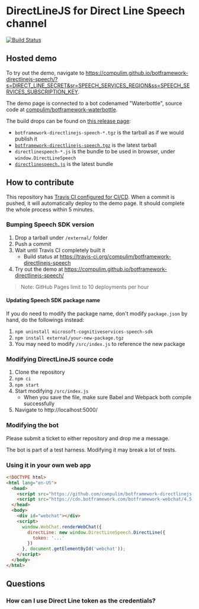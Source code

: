 # DirectLineJS for Direct Line Speech channel

[![Build Status](https://travis-ci.org/compulim/botframework-directlinejs-speech.svg?branch=master)](https://travis-ci.org/compulim/botframework-directlinejs-speech)

## Hosted demo

To try out the demo, navigate to https://compulim.github.io/botframework-directlinejs-speech/?s=DIRECT_LINE_SECRET&sr=SPEECH_SERVICES_REGION&ss=SPEECH_SERVICES_SUBSCRIPTION_KEY.

The demo page is connected to a bot codenamed "Waterbottle", source code at [compulim/botframework-waterbottle](https://github.com/compulim/botframework-waterbottle).

The build drops can be found on [this release page](https://github.com/compulim/botframework-directlinejs-speech/releases/tag/dev):

- `botframework-directlinejs-speech-*.tgz` is the tarball as if we would publish it
- [`botframework-directlinejs-speech.tgz`](https://github.com/compulim/botframework-directlinejs-speech/releases/download/dev/botframework-directlinejs-speech.tgz) is the latest tarball
- `directlinespeech-*.js` is the bundle to be used in browser, under `window.DirectLineSpeech`
- [`directlinespeech.js`](https://github.com/compulim/botframework-directlinejs-speech/releases/download/dev/directlinespeech.js) is the latest bundle

## How to contribute

This repository has [Travis CI configured for CI/CD](https://travis-ci.org/compulim/botframework-directlinejs-speech). When a commit is pushed, it will automatically deploy to the demo page. It should complete the whole process within 5 minutes.

### Bumping Speech SDK version

1. Drop a tarball under `/external/` folder
1. Push a commit
1. Wait until Travis CI completely built it
   - Build status at https://travis-ci.org/compulim/botframework-directlinejs-speech
1. Try out the demo at https://compulim.github.io/botframework-directlinejs-speech/

> Note: GitHub Pages limit to 10 deployments per hour

#### Updating Speech SDK package name

If you do need to modify the package name, don't modify `package.json` by hand, do the followings instead:

1. `npm uninstall microsoft-cognitiveservices-speech-sdk`
1. `npm install external/your-new-package.tgz`
1. You may need to modify `/src/index.js` to reference the new package


### Modifying DirectLineJS source code

1. Clone the repository
1. `npm ci`
1. `npm start`
1. Start modifying `/src/index.js`
   - When you save the file, make sure Babel and Webpack both compile successfully
1. Navigate to http://localhost:5000/

### Modifying the bot

Please submit a ticket to either repository and drop me a message.

The bot is part of a test harness. Modifying it may break a lot of tests.

### Using it in your own web app

```html
<!DOCTYPE html>
<html lang="en-US">
  <head>
    <script src="https://github.com/compulim/botframework-directlinejs-speech/releases/download/dev/directlinespeech.js"></script>
    <script src="https://cdn.botframework.com/botframework-webchat/4.5.2/webchat.js"></script>
  </head>
  <body>
    <div id="webchat"></div>
    <script>
      window.WebChat.renderWebChat({
        directLine: new window.DirectLineSpeech.DirectLine({
          token: '...'
        })
      }, document.getElementById('webchat'));
    </script>
  </body>
</html>
```

## Questions

### How can I use Direct Line token as the credentials?
